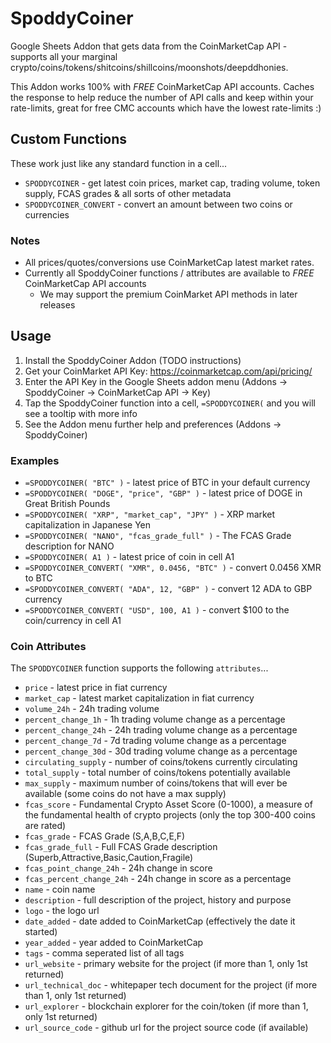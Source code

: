 # SpoddyCoiner

Google Sheets Addon that gets data from the CoinMarketCap API - supports all your marginal crypto/coins/tokens/shitcoins/shillcoins/moonshots/deepddhonies. 

This Addon works 100% with *FREE* CoinMarketCap API accounts. Caches the response to help reduce the number of API calls and keep within your rate-limits, great for free CMC accounts which have the lowest rate-limits :)


## Custom Functions

These work just like any standard function in a cell...

* `SPODDYCOINER` - get latest coin prices, market cap, trading volume, token supply, FCAS grades & all sorts of other metadata
* `SPODDYCOINER_CONVERT` - convert an amount between two coins or currencies

### Notes

* All prices/quotes/conversions use CoinMarketCap latest market rates.
* Currently all SpoddyCoiner functions / attributes are available to *FREE* CoinMarketCap API accounts
    * We may support the premium CoinMarket API methods in later releases


## Usage

1. Install the SpoddyCoiner Addon (TODO instructions)
3. Get your CoinMarket API Key: https://coinmarketcap.com/api/pricing/
4. Enter the API Key in the Google Sheets addon menu (Addons -> SpoddyCoiner -> CoinMarketCap API -> Key)
5. Tap the SpoddyCoiner function into a cell, `=SPODDYCOINER(` and you will see a tooltip with more info
6. See the Addon menu further help and preferences (Addons -> SpoddyCoiner)


### Examples

* `=SPODDYCOINER( "BTC" )` - latest price of BTC in your default currency
* `=SPODDYCOINER( "DOGE", "price", "GBP" )` - latest price of DOGE in Great British Pounds
* `=SPODDYCOINER( "XRP", "market_cap", "JPY" )` - XRP market capitalization in Japanese Yen
* `=SPODDYCOINER( "NANO", "fcas_grade_full" )` - The FCAS Grade description for NANO
* `=SPODDYCOINER( A1 )` - latest price of coin in cell A1
* `=SPODDYCOINER_CONVERT( "XMR", 0.0456, "BTC" )` - convert 0.0456 XMR to BTC
* `=SPODDYCOINER_CONVERT( "ADA", 12, "GBP" )` - convert 12 ADA to GBP currency
* `=SPODDYCOINER_CONVERT( "USD", 100, A1 )` - convert $100 to the coin/currency in cell A1


### Coin Attributes

The `SPODDYCOINER` function supports the following `attributes`...

* `price` - latest price in fiat currency
* `market_cap` - latest market capitalization in fiat currency
* `volume_24h` - 24h trading volume
* `percent_change_1h` - 1h trading volume change as a percentage
* `percent_change_24h` - 24h trading volume change as a percentage
* `percent_change_7d` - 7d trading volume change as a percentage
* `percent_change_30d` - 30d trading volume change as a percentage
* `circulating_supply` - number of coins/tokens currently circulating
* `total_supply` - total number of coins/tokens potentially available
* `max_supply` - maximum number of coins/tokens that will ever be available (some coins do not have a max supply)
* `fcas_score` - Fundamental Crypto Asset Score (0-1000), a measure of the fundamental health of crypto projects (only the top 300-400 coins are rated)
* `fcas_grade` -  FCAS Grade (S,A,B,C,E,F)
* `fcas_grade_full` - Full FCAS Grade description (Superb,Attractive,Basic,Caution,Fragile)
* `fcas_point_change_24h` - 24h change in score
* `fcas_percent_change_24h` - 24h change in score as a percentage
* `name` - coin name
* `description` - full description of the project, history and purpose
* `logo` - the logo url
* `date_added` - date added to CoinMarketCap (effectively the date it started)
* `year_added` - year added to CoinMarketCap
* `tags` - comma seperated list of all tags
* `url_website` - primary website for the project (if more than 1, only 1st returned)
* `url_technical_doc` - whitepaper tech document for the project (if more than 1, only 1st returned)
* `url_explorer` - blockchain explorer for the coin/token (if more than 1, only 1st returned)
* `url_source_code` - github url for the project source code (if available)